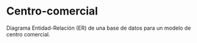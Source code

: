 # Centro-comercial
Diagrama Entidad-Relación (ER) de una base de datos para un modelo de centro comercial.
